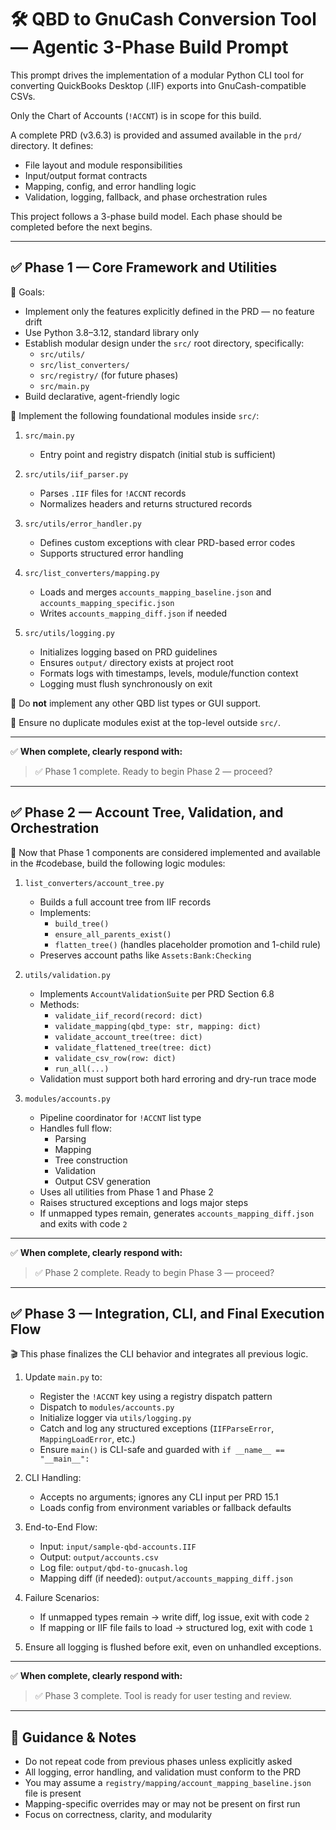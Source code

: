 # 🛠️ QBD to GnuCash Conversion Tool — Agentic 3-Phase Build Prompt

This prompt drives the implementation of a modular Python CLI tool for converting QuickBooks Desktop (.IIF) exports into GnuCash-compatible CSVs.

Only the Chart of Accounts (`!ACCNT`) is in scope for this build.

A complete PRD (v3.6.3) is provided and assumed available in the `prd/` directory. It defines:
- File layout and module responsibilities
- Input/output format contracts
- Mapping, config, and error handling logic
- Validation, logging, fallback, and phase orchestration rules

This project follows a 3-phase build model. Each phase should be completed before the next begins.

---

## ✅ Phase 1 — Core Framework and Utilities

🎯 Goals:
- Implement only the features explicitly defined in the PRD — no feature drift
- Use Python 3.8–3.12, standard library only
- Establish modular design under the `src/` root directory, specifically:
  - `src/utils/`
  - `src/list_converters/`
  - `src/registry/` (for future phases)
  - `src/main.py`
- Build declarative, agent-friendly logic

🔨 Implement the following foundational modules inside `src/`:

1. `src/main.py`  
   - Entry point and registry dispatch (initial stub is sufficient)

2. `src/utils/iif_parser.py`  
   - Parses `.IIF` files for `!ACCNT` records  
   - Normalizes headers and returns structured records

3. `src/utils/error_handler.py`  
   - Defines custom exceptions with clear PRD-based error codes  
   - Supports structured error handling

4. `src/list_converters/mapping.py`  
   - Loads and merges `accounts_mapping_baseline.json` and `accounts_mapping_specific.json`  
   - Writes `accounts_mapping_diff.json` if needed

5. `src/utils/logging.py`  
   - Initializes logging based on PRD guidelines  
   - Ensures `output/` directory exists at project root  
   - Formats logs with timestamps, levels, module/function context  
   - Logging must flush synchronously on exit

📌 Do **not** implement any other QBD list types or GUI support.

📌 Ensure no duplicate modules exist at the top-level outside `src/`.

---

✅ **When complete, clearly respond with:**

> ✅ Phase 1 complete. Ready to begin Phase 2 — proceed?

---

## ✅ Phase 2 — Account Tree, Validation, and Orchestration

🧱 Now that Phase 1 components are considered implemented and available in the #codebase, build the following logic modules:

1. `list_converters/account_tree.py`  
   - Builds a full account tree from IIF records  
   - Implements:
     - `build_tree()`
     - `ensure_all_parents_exist()`
     - `flatten_tree()` (handles placeholder promotion and 1-child rule)
   - Preserves account paths like `Assets:Bank:Checking`

2. `utils/validation.py`  
   - Implements `AccountValidationSuite` per PRD Section 6.8  
   - Methods:
     - `validate_iif_record(record: dict)`
     - `validate_mapping(qbd_type: str, mapping: dict)`
     - `validate_account_tree(tree: dict)`
     - `validate_flattened_tree(tree: dict)`
     - `validate_csv_row(row: dict)`
     - `run_all(...)`
   - Validation must support both hard erroring and dry-run trace mode

3. `modules/accounts.py`  
   - Pipeline coordinator for `!ACCNT` list type  
   - Handles full flow:
     - Parsing
     - Mapping
     - Tree construction
     - Validation
     - Output CSV generation
   - Uses all utilities from Phase 1 and Phase 2  
   - Raises structured exceptions and logs major steps  
   - If unmapped types remain, generates `accounts_mapping_diff.json` and exits with code `2`

---

✅ **When complete, clearly respond with:**

> ✅ Phase 2 complete. Ready to begin Phase 3 — proceed?

---

## ✅ Phase 3 — Integration, CLI, and Final Execution Flow

🎬 This phase finalizes the CLI behavior and integrates all previous logic.

1. Update `main.py` to:
   - Register the `!ACCNT` key using a registry dispatch pattern
   - Dispatch to `modules/accounts.py`
   - Initialize logger via `utils/logging.py`
   - Catch and log any structured exceptions (`IIFParseError`, `MappingLoadError`, etc.)
   - Ensure `main()` is CLI-safe and guarded with `if __name__ == "__main__":`

2. CLI Handling:
   - Accepts no arguments; ignores any CLI input per PRD 15.1  
   - Loads config from environment variables or fallback defaults

3. End-to-End Flow:
   - Input: `input/sample-qbd-accounts.IIF`
   - Output: `output/accounts.csv`
   - Log file: `output/qbd-to-gnucash.log`
   - Mapping diff (if needed): `output/accounts_mapping_diff.json`

4. Failure Scenarios:
   - If unmapped types remain → write diff, log issue, exit with code `2`
   - If mapping or IIF file fails to load → structured log, exit with code `1`

5. Ensure all logging is flushed before exit, even on unhandled exceptions.

---

✅ **When complete, clearly respond with:**

> ✅ Phase 3 complete. Tool is ready for user testing and review.

---

## 🧠 Guidance & Notes

- Do not repeat code from previous phases unless explicitly asked
- All logging, error handling, and validation must conform to the PRD
- You may assume a `registry/mapping/account_mapping_baseline.json` file is present
- Mapping-specific overrides may or may not be present on first run
- Focus on correctness, clarity, and modularity

